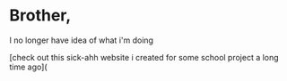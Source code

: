 # Brother,

<p class=testing style="text-color:green;">I no longer have idea of what i'm doing</p>

[check out this sick-ahh website i created for some school project a long time ago](
